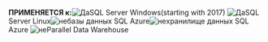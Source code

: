 <Token>**ПРИМЕНЯЕТСЯ к:**![Да](media/yes.png)SQL Server Windows(starting with 2017) ![Да](media/yes.png)SQL Server Linux![не](media/no.png)базы данных SQL Azure![не](media/no.png)хранилище данных SQL Azure ![не](media/no.png)Parallel Data Warehouse</Token>

